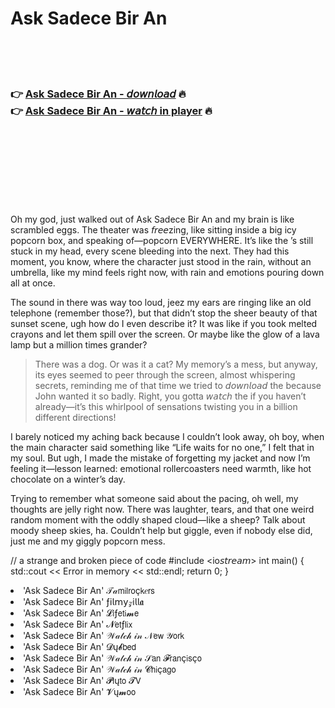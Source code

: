 <h1>Ask Sadece Bir An</h1>

<br><br><br>

<h3>👉 <a href="https://Tamikas-wordpodriddleg1986.github.io/trvfyzoxpi/">Ask Sadece Bir An - 𝘥𝘰𝘸𝘯𝘭𝘰𝘢𝘥</a> 🔥<br>
👉 <a href="https://Tamikas-wordpodriddleg1986.github.io/trvfyzoxpi/">Ask Sadece Bir An - 𝘸𝘢𝘵𝘤𝘩 in player</a> 🔥
</h3>



<br><br><br><br><br><br><br>


Oh my god, just walked out of Ask Sadece Bir An and my brain is like scrambled eggs. The theater was 𝘧𝘳𝘦𝘦zing, like sitting inside a big icy popcorn box, and speaking of—popcorn EVERYWHERE. It’s like the  ’s still stuck in my head, every scene bleeding into the next. They had this moment, you know, where the character just stood in the rain, without an umbrella, like my mind feels right now, with rain and emotions pouring down all at once.

The sound in there was way too loud, jeez my ears are ringing like an old telephone (remember those?), but that didn’t stop the sheer beauty of that sunset scene, ugh how do I even describe it? It was like if you took melted crayons and let them spill over the screen. Or maybe like the glow of a lava lamp but a million times grander?

> There was a dog. Or was it a cat? My memory’s a mess, but anyway, its eyes seemed to peer through the screen, almost whispering secrets, reminding me of that time we tried to 𝘥𝘰𝘸𝘯𝘭𝘰𝘢𝘥 the   because John wanted it so badly. Right, you gotta 𝘸𝘢𝘵𝘤𝘩 the   if you haven’t already—it’s this whirlpool of sensations twisting you in a billion different directions!

I barely noticed my aching back because I couldn’t look away, oh boy, when the main character said something like “Life waits for no one,” I felt that in my soul. But ugh, I made the mistake of forgetting my jacket and now I’m feeling it—lesson learned: emotional rollercoasters need warmth, like hot chocolate on a winter’s day.

Trying to remember what someone said about the pacing, oh well, my thoughts are jelly right now. There was laughter, tears, and that one weird random moment with the oddly shaped cloud—like a sheep? Talk about moody sheep skies, ha. Couldn’t help but giggle, even if nobody else did, just me and my giggly popcorn mess.

// a strange and broken piece of code
#include <io𝘴𝘵𝘳𝘦𝘢𝘮>
int main() {
  std::cout << Error in memory << std::endl;
  return 0;
}

<li>'Ask Sadece Bir An' 𝒯𝒶𝗆𝗂𝗅𝗋𝗈ç𝗄𝑒𝗋𝗌</li>
<li>'Ask Sadece Bir An' ƒ𝗂𝗅𝗆𝗒𝓏𝗂𝗅𝗅𝖆</li>
<li>'Ask Sadece Bir An' 𝓛𝗂ƒ𝖾𝗍𝗂𝓶𝖾</li>
<li>'Ask Sadece Bir An' 𝓝𝖾𝗍ƒ𝗅𝗂𝗑</li>
<li>'Ask Sadece Bir An' 𝒲𝒶𝓉𝒸𝒽 𝒾𝓃 𝒩𝖾𝗐 𝒴𝗈𝗋𝗄</li>
<li>'Ask Sadece Bir An' 𝓓ų𝓫𝖻𝖾𝖽</li>
<li>'Ask Sadece Bir An' 𝒲𝒶𝓉𝒸𝒽 𝒾𝓃 𝒮𝖺𝗇 𝓕𝗋𝖺𝗇ç𝗂𝗌ç𝗈</li>
<li>'Ask Sadece Bir An' 𝒲𝒶𝓉𝒸𝒽 𝒾𝓃 𝓒𝗁𝗂ç𝖺𝗀𝗈</li>
<li>'Ask Sadece Bir An' 𝓟𝗅ų𝗍𝗈 𝓣𝖵</li>
<li>'Ask Sadece Bir An' 𝓥ų𝓶𝗈𝗈</li>

